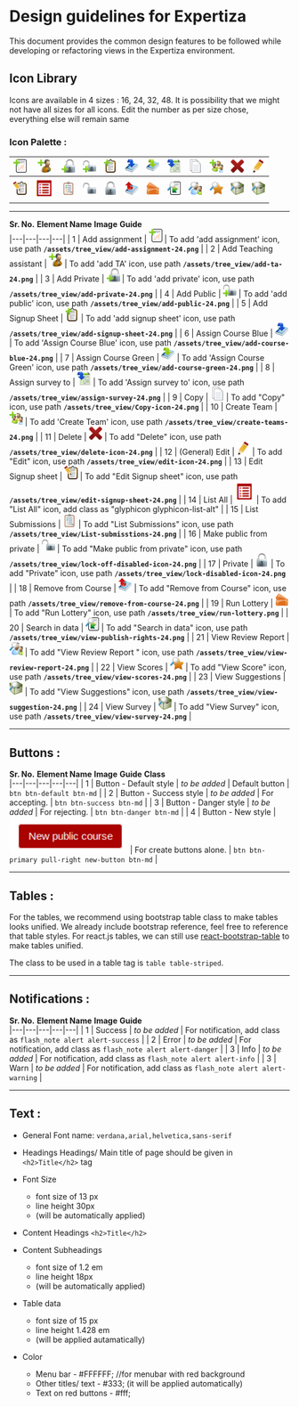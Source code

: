 # Design guidelines for Expertiza

This document provides the common design features to be followed while developing or refactoring views in the Expertiza environment.

## Icon Library

Icons are available in 4 sizes : 16, 24, 32, 48. It is possibility that we might not have all sizes for all icons. Edit the number as per size chose, everything else will remain same

### Icon Palette : 


|![Add Assignment](design_images/image4.png) |![Add TA](design_images/image16.png)|![Add Private](design_images/image18.png)|![Add Public](design_images/image19.png)|![Add Signup sheet](design_images/image20.png)|![Assign Course Blue](design_images/image21.png)|![Assign Course Green](design_images/image22.png)|![Assign survey to](design_images/image11.png)|![Copy](design_images/image1.png)|![Create Team](design_images/image6.png)|![Delete](design_images/image15.png)|![Edit](design_images/image14.png) |
|---|---|---|---|---|---|---|---|---|---|---|---|
|![Edit Signup sheet](design_images/image23.png)|![List All](design_images/image8.png)| ![List Submissions](design_images/image24.png)| ![Make public from private](design_images/image10.png)|![Private](design_images/image25.png)| ![Remove from Course](design_images/image26.png) |![Run Lottery](design_images/image27.png)  |![Search in data](design_images/image28.png)|![View Review Report](design_images/image29.png)|![View Scores](design_images/image30.png) |![View Suggestions](design_images/image31.png) | ![View Survey](design_images/image31.png)|

---

**Sr. No.**
**Element Name**
**Image**
**Guide**	
|---|---|---|---|
|  1 |  Add assignment | ![Add Assignment](design_images/image4.png)  | To add 'add assignment' icon, use path **```/assets/tree_view/add-assignment-24.png```** |
|  2 |  Add Teaching assistant | ![Add TA](design_images/image16.png)  | To add 'add TA' icon, use path **```/assets/tree_view/add-ta-24.png```** |
|  3 |  Add Private | ![Add Private](design_images/image18.png)  | To add 'add private' icon, use path **```/assets/tree_view/add-private-24.png```** |
|  4 |  Add Public | ![Add Public](design_images/image19.png)  | To add 'add public' icon, use path **```/assets/tree_view/add-public-24.png```** |
|  5 |  Add Signup Sheet | ![Add Signup sheet](design_images/image20.png)  | To add 'add signup sheet' icon, use path **```/assets/tree_view/add-signup-sheet-24.png```** |
|  6 |  Assign Course Blue | ![Assign Course Blue](design_images/image21.png)  | To add 'Assign Course Blue' icon, use path **```/assets/tree_view/add-course-blue-24.png```** |
|  7 |  Assign Course Green | ![Assign Course Green](design_images/image22.png)  | To add 'Assign Course Green' icon, use path **```/assets/tree_view/add-course-green-24.png```** |
|  8 |  Assign survey to | ![Assign survey to](design_images/image11.png)  | To add 'Assign survey to' icon, use path **```/assets/tree_view/assign-survey-24.png```** |
|  9 |  Copy | ![Copy](design_images/image1.png)  | To add "Copy" icon, use path **```/assets/tree_view/Copy-icon-24.png```** |
|  10 |  Create Team | ![Create Team](design_images/image6.png)  | To add 'Create Team' icon, use path **```/assets/tree_view/create-teams-24.png```** |
|  11 |  Delete | ![Delete](design_images/image15.png)  | To add "Delete" icon, use path **```/assets/tree_view/delete-icon-24.png```** |
|  12 |  (General) Edit | ![Edit](design_images/image14.png)  | To add "Edit" icon, use path **```/assets/tree_view/edit-icon-24.png```** |
|  13 |  Edit Signup sheet | ![Edit Signup sheet](design_images/image23.png)  | To add "Edit Signup sheet" icon, use path **```/assets/tree_view/edit-signup-sheet-24.png```** |
|  14 |  List All | ![List All](design_images/image8.png)  | To add "List All" icon, add class as "glyphicon glyphicon-list-alt" |
|  15 |  List Submissions | ![List Submissions](design_images/image24.png)  | To add "List Submissions" icon, use path **```/assets/tree_view/List-submisstions-24.png```** |
|  16 |  Make public from private | ![Make public from private](design_images/image10.png)  | To add "Make public from private" icon,  use path **```/assets/tree_view/lock-off-disabled-icon-24.png```**   |
|  17 |  Private | ![Private](design_images/image25.png)  | To add "Private" icon,  use path **```/assets/tree_view/lock-disabled-icon-24.png```**   |
|  18 |  Remove from Course | ![Remove from Course](design_images/image26.png)  | To add "Remove from Course" icon,  use path **```/assets/tree_view/remove-from-course-24.png```**   |
|  19 |  Run Lottery | ![Run Lottery](design_images/image27.png)  | To add "Run Lottery" icon,  use path **```/assets/tree_view/run-lottery.png```**   |
|  20 |  Search in data | ![Search in data](design_images/image28.png)  | To add "Search in data" icon,  use path **```/assets/tree_view/view-publish-rights-24.png```**   |
|  21 |  View Review Report | ![View Review Report](design_images/image29.png)  | To add "View Review Report " icon,  use path **```/assets/tree_view/view-review-report-24.png```**   |
|  22 |  View Scores | ![View Scores](design_images/image30.png)  | To add "View Score" icon,  use path **```/assets/tree_view/view-scores-24.png```**   |
|  23 |  View Suggestions | ![View Suggestions](design_images/image31.png)  | To add "View Suggestions" icon,  use path **```/assets/tree_view/view-suggestion-24.png```**   |
|  24 |  View Survey | ![View Survey](design_images/image31.png)  | To add "View Survey" icon,  use path **```/assets/tree_view/view-survey-24.png```**   |

---

## Buttons : 

**Sr. No.**
**Element Name**
**Image**
**Guide**
**Class**	
|---|---|---|---|---|
|  1 |  Button - Default style | *to be added*  | Default button | ```btn btn-default btn-md``` |
|  2 |  Button - Success style | *to be added*  | For accepting. | ```btn btn-success btn-md``` |
|  3 |  Button - Danger style | *to be added*  | For rejecting. | ```btn btn-danger btn-md``` |
|  4 |  Button - New style | ![button](design_images/image5.png)  | For create buttons alone. | ```btn btn-primary pull-right new-button btn-md``` |

---

## Tables :

For the tables, we recommend using bootstrap table class to make tables looks unified. We already include bootstrap reference, feel free to reference that table styles. For react.js tables, we can still use [react-bootstrap-table](http://allenfang.github.io/react-bootstrap-table/) to make tables unified.

The class to be used in a table tag is ```table table-striped```.

---

## Notifications :

**Sr. No.**
**Element Name**
**Image**
**Guide**	
|---|---|---|---|---|
|  1 |  Success | *to be added*  | For notification, add class as ```flash_note alert alert-success``` |
|  2 |  Error | *to be added*  | For notification, add class as ```flash_note alert alert-danger``` |
|  3 |  Info | *to be added*  | For notification, add class as ```flash_note alert alert-info``` |
|  3 |  Warn | *to be added*  | For notification, add class as ```flash_note alert alert-warning``` |

---

## Text :

* General Font name: ```verdana,arial,helvetica,sans-serif```

* Headings
Headings/ Main title of page should be given in ```<h2>Title</h2>``` tag

* Font Size	
	- font size of 13 px 
	- line height 30px 
	- (will be automatically applied)
* Content Headings ```<h2>Title</h2>```
* Content Subheadings
	- font size of 1.2 em 
	- line height 18px 
	- (will be automatically applied)
* Table data
	- font size of 15 px
	- line height 1.428 em
	- (will be applied autamatically)

* Color
	- Menu bar - #FFFFFF; //for menubar with red background
	- Other titles/ text - #333; (it will be applied automatically)
	- Text on red buttons - #fff;

